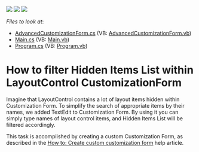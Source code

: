 <!-- default badges list -->
![](https://img.shields.io/endpoint?url=https://codecentral.devexpress.com/api/v1/VersionRange/128632993/13.1.4%2B)
[![](https://img.shields.io/badge/Open_in_DevExpress_Support_Center-FF7200?style=flat-square&logo=DevExpress&logoColor=white)](https://supportcenter.devexpress.com/ticket/details/E3546)
[![](https://img.shields.io/badge/📖_How_to_use_DevExpress_Examples-e9f6fc?style=flat-square)](https://docs.devexpress.com/GeneralInformation/403183)
<!-- default badges end -->
<!-- default file list -->
*Files to look at*:

* [AdvancedCustomizationForm.cs](./CS/WindowsApplication3/AdvancedCustomizationForm.cs) (VB: [AdvancedCustomizationForm.vb](./VB/WindowsApplication3/AdvancedCustomizationForm.vb))
* [Main.cs](./CS/WindowsApplication3/Main.cs) (VB: [Main.vb](./VB/WindowsApplication3/Main.vb))
* [Program.cs](./CS/WindowsApplication3/Program.cs) (VB: [Program.vb](./VB/WindowsApplication3/Program.vb))
<!-- default file list end -->
# How to filter Hidden Items List within LayoutControl CustomizationForm


<p>Imagine that LayoutControl contains a lot of layout items hidden within Customization Form. To simplify the search of appropriate items by their names, we added TextEdit to Customization Form. By using it you can simply type names of layout control items, and Hidden Items List will be filtered accordingly. </p><p>This task is accomplished by creating a custom Customization Form, as described in the  <a href="http://documentation.devexpress.com/#WindowsForms/CustomDocument2198"><u>How to: Create custom customization form</u></a> help article. </p>

<br/>


